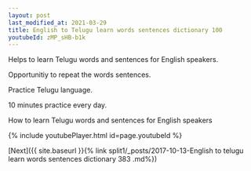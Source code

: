 ```yaml
---
layout: post
last_modified_at: 2021-03-29
title: English to Telugu learn words sentences dictionary 100 
youtubeId: zMP_sHB-b1k
---
```

 
 
Helps to learn Telugu words and sentences for English speakers.

Opportunitiy to repeat the words sentences. 

Practice Telugu language. 
 
10 minutes practice every day. 
 
How to learn Telugu words and sentences for English speakers 
 
{% include youtubePlayer.html id=page.youtubeId %}
 
 
[Next]({{ site.baseurl }}{% link  split1/_posts/2017-10-13-English to telugu learn words sentences dictionary 383 .md%})
 
